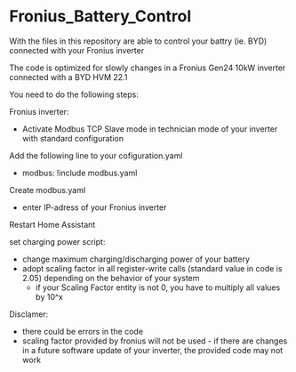 # Fronius_Battery_Control
With the files in this repository are able to control your battry (ie. BYD) connected with your Fronius inverter

The code is optimized for slowly changes in a Fronius Gen24 10kW inverter connected with a BYD HVM 22.1

You need to do the following steps:

Fronius inverter:
* Activate Modbus TCP Slave mode in technician mode of your inverter with standard configuration

Add the following line to your cofiguration.yaml
* modbus: !include modbus.yaml
  
Create modbus.yaml
* enter IP-adress of your Fronius inverter

Restart Home Assistant

set charging power script:
* change maximum charging/discharging power of your battery
* adopt scaling factor in all register-write calls (standard value in code is 2.05) depending on the behavior of your system
  * if your Scaling Factor entity is not 0, you have to multiply all values by 10^x

Disclamer:
* there could be errors in the code
* scaling factor provided by fronius will not be used - if there are changes in a future software update of your inverter, the provided code may not work
